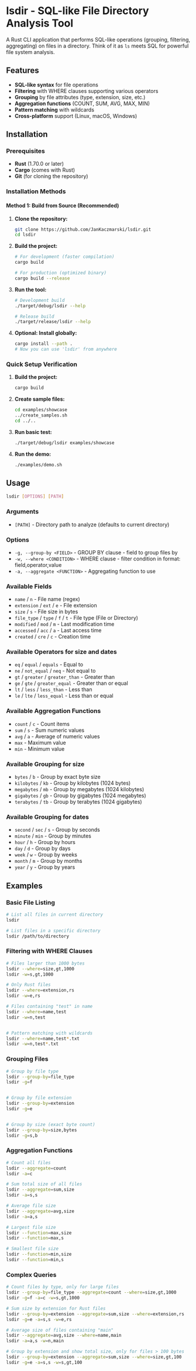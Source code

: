 # lsdir - SQL-like File Directory Analysis Tool

A Rust CLI application that performs SQL-like operations (grouping, filtering, aggregating) on files in a directory. Think of it as `ls` meets SQL for powerful file system analysis.

## Features

- **SQL-like syntax** for file operations
- **Filtering** with WHERE clauses supporting various operators
- **Grouping** by file attributes (type, extension, size, etc.)
- **Aggregation functions** (COUNT, SUM, AVG, MAX, MIN)
- **Pattern matching** with wildcards
- **Cross-platform** support (Linux, macOS, Windows)

## Installation


### Prerequisites

- **Rust** (1.70.0 or later)
- **Cargo** (comes with Rust)
- **Git** (for cloning the repository)

### Installation Methods

#### Method 1: Build from Source (Recommended)

1. **Clone the repository:**

   ```bash
   git clone https://github.com/JanKaczmarski/lsdir.git
   cd lsdir
   ```

2. **Build the project:**

   ```bash
   # For development (faster compilation)
   cargo build
   
   # For production (optimized binary)
   cargo build --release
   ```

3. **Run the tool:**

   ```bash
   # Development build
   ./target/debug/lsdir --help
   
   # Release build
   ./target/release/lsdir --help
   ```

4. **Optional: Install globally:**

   ```bash
   cargo install --path .
   # Now you can use 'lsdir' from anywhere
   ```

### Quick Setup Verification

1. **Build the project:**

   ```bash
   cargo build
   ```

2. **Create sample files:**

   ```bash
   cd examples/showcase
   ../create_samples.sh
   cd ../..
   ```

3. **Run basic test:**

   ```bash
   ./target/debug/lsdir examples/showcase
   ```

4. **Run the demo:**

   ```bash
   ./examples/demo.sh
   ```

## Usage

```bash
lsdir [OPTIONS] [PATH]
```

### Arguments

- `[PATH]` - Directory path to analyze (defaults to current directory)

### Options

- `-g, --group-by <FIELD>` - GROUP BY clause - field to group files by
- `-w, --where <CONDITION>` - WHERE clause - filter condition in format: field,operator,value
- `-a, --aggregate <FUNCTION>` - Aggregating function to use

### Available Fields

- `name` / `n` - File name (regex)
- `extension` / `ext` / `e` - File extension
- `size` / `s` - File size in bytes
- `file_type` / `type` / `f` / `t` - File type (File or Directory)
- `modified` / `mod` / `m` - Last modification time
- `accessed` / `acc` / `a` - Last access time
- `created` / `cre` / `c` - Creation time

### Available Operators for size and dates

- `eq` / `equal` / `equals` - Equal to
- `ne` / `not_equal` / `neq` - Not equal to
- `gt` / `greater` / `greater_than` - Greater than
- `ge` / `gte` / `greater_equal` - Greater than or equal
- `lt` / `less` / `less_than` - Less than
- `le` / `lte` / `less_equal` - Less than or equal

### Available Aggregation Functions

- `count` / `c` - Count items
- `sum` / `s` - Sum numeric values
- `avg` / `a` - Average of numeric values
- `max` - Maximum value
- `min` - Minimum value

### Available Grouping for size
- `bytes` / `b` - Group by exact byte size
- `kilobytes` / `kb` - Group by kilobytes (1024 bytes)
- `megabytes` / `mb` - Group by megabytes (1024 kilobytes)
- `gigabytes` / `gb` - Group by gigabytes (1024 megabytes)
- `terabytes` / `tb` - Group by terabytes (1024 gigabytes)

### Available Grouping for dates
- `second` / `sec` / `s` - Group by seconds
- `minute` / `min` - Group by minutes
- `hour` / `h` - Group by hours
- `day` / `d` - Group by days
- `week` / `w` - Group by weeks
- `month` / `m` - Group by months
- `year` / `y` - Group by years

## Examples

### Basic File Listing

```bash
# List all files in current directory
lsdir

# List files in a specific directory
lsdir /path/to/directory
```

### Filtering with WHERE Clauses

```bash
# Files larger than 1000 bytes
lsdir --where=size,gt,1000
lsdir -w=s,gt,1000

# Only Rust files
lsdir --where=extension,rs
lsdir -w=e,rs

# Files containing "test" in name
lsdir --where=name,test
lsdir -w=n,test


# Pattern matching with wildcards
lsdir --where=name,test*.txt
lsdir -w=n,test*.txt

```

### Grouping Files

```bash
# Group by file type
lsdir --group-by=file_type
lsdir -g=f


# Group by file extension
lsdir --group-by=extension
lsdir -g=e


# Group by size (exact byte count)
lsdir --group-by=size,bytes
lsdir -g=s,b
```

### Aggregation Functions

```bash
# Count all files
lsdir --aggregate=count
lsdir -a=c

# Sum total size of all files
lsdir --aggregate=sum,size
lsdir -a=s,s

# Average file size
lsdir --aggregate=avg,size
lsdir -a=a,s

# Largest file size
lsdir --function=max,size
lsdir --function=max,s

# Smallest file size
lsdir --function=min,size
lsdir --function=min,s
```

### Complex Queries

```bash
# Count files by type, only for large files
lsdir --group-by=file_type --aggregate=count --where=size,gt,1000
lsdir -g=f -a=c -w=s,gt,1000

# Sum size by extension for Rust files
lsdir --group-by=extension --aggregate=sum,size --where=extension,rs
lsdir -g=e -a=s,s -w=e,rs

# Average size of files containing "main"
lsdir --aggregate=avg,size --where=name,main
lsdir -a=a,s -w=n,main

# Group by extension and show total size, only for files > 100 bytes
lsdir --group-by=extension --aggregate=sum,size --where=size,gt,100
lsdir -g=e -a=s,s -w=s,gt,100
```